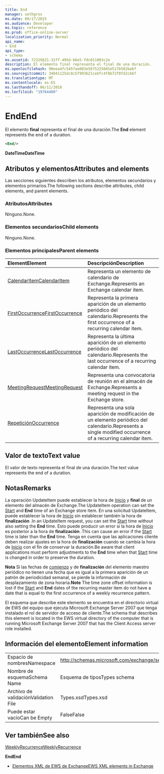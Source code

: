 ```yaml
---
title: End
manager: sethgros
ms.date: 09/17/2015
ms.audience: Developer
ms.topic: reference
ms.prod: office-online-server
localization_priority: Normal
api_name:
- End
api_type:
- schema
ms.assetid: 72329821-32ff-495d-b6e5-fdc011003c2e
description: El elemento final representa el final de una duración.
ms.openlocfilehash: 90eea4fc545fae083e5675225665e517b502ba6f
ms.sourcegitcommit: 34041125dc8c5f993b21cebfc4f8b72f0fd2cb6f
ms.translationtype: MT
ms.contentlocale: es-ES
ms.lasthandoff: 06/11/2018
ms.locfileid: "19764400"
---
```

# <a name="end"></a><span data-ttu-id="68bdb-103">End</span><span class="sxs-lookup"><span data-stu-id="68bdb-103">End</span></span>

<span data-ttu-id="68bdb-104">El elemento **final** representa el final de una duración.</span><span class="sxs-lookup"><span data-stu-id="68bdb-104">The **End** element represents the end of a duration.</span></span> 
  
```xml
<End/>
```

 <span data-ttu-id="68bdb-105">**DateTime**</span><span class="sxs-lookup"><span data-stu-id="68bdb-105">**DateTime**</span></span>
## <a name="attributes-and-elements"></a><span data-ttu-id="68bdb-106">Atributos y elementos</span><span class="sxs-lookup"><span data-stu-id="68bdb-106">Attributes and elements</span></span>

<span data-ttu-id="68bdb-107">Las secciones siguientes describen los atributos, elementos secundarios y elementos primarios.</span><span class="sxs-lookup"><span data-stu-id="68bdb-107">The following sections describe attributes, child elements, and parent elements.</span></span>
  
### <a name="attributes"></a><span data-ttu-id="68bdb-108">Atributos</span><span class="sxs-lookup"><span data-stu-id="68bdb-108">Attributes</span></span>

<span data-ttu-id="68bdb-109">Ninguno.</span><span class="sxs-lookup"><span data-stu-id="68bdb-109">None.</span></span>
  
### <a name="child-elements"></a><span data-ttu-id="68bdb-110">Elementos secundarios</span><span class="sxs-lookup"><span data-stu-id="68bdb-110">Child elements</span></span>

<span data-ttu-id="68bdb-111">Ninguno.</span><span class="sxs-lookup"><span data-stu-id="68bdb-111">None.</span></span>
  
### <a name="parent-elements"></a><span data-ttu-id="68bdb-112">Elementos principales</span><span class="sxs-lookup"><span data-stu-id="68bdb-112">Parent elements</span></span>

|<span data-ttu-id="68bdb-113">**Element**</span><span class="sxs-lookup"><span data-stu-id="68bdb-113">**Element**</span></span>|<span data-ttu-id="68bdb-114">**Descripción**</span><span class="sxs-lookup"><span data-stu-id="68bdb-114">**Description**</span></span>|
|:-----|:-----|
|[<span data-ttu-id="68bdb-115">CalendarItem</span><span class="sxs-lookup"><span data-stu-id="68bdb-115">CalendarItem</span></span>](calendaritem.md) <br/> |<span data-ttu-id="68bdb-116">Representa un elemento de calendario de Exchange.</span><span class="sxs-lookup"><span data-stu-id="68bdb-116">Represents an Exchange calendar item.</span></span>  <br/> |
|[<span data-ttu-id="68bdb-117">FirstOccurrence</span><span class="sxs-lookup"><span data-stu-id="68bdb-117">FirstOccurrence</span></span>](firstoccurrence.md) <br/> |<span data-ttu-id="68bdb-118">Representa la primera aparición de un elemento periódico del calendario.</span><span class="sxs-lookup"><span data-stu-id="68bdb-118">Represents the first occurrence of a recurring calendar item.</span></span>  <br/> |
|[<span data-ttu-id="68bdb-119">LastOccurrence</span><span class="sxs-lookup"><span data-stu-id="68bdb-119">LastOccurrence</span></span>](lastoccurrence.md) <br/> |<span data-ttu-id="68bdb-120">Representa la última aparición de un elemento periódico del calendario.</span><span class="sxs-lookup"><span data-stu-id="68bdb-120">Represents the last occurrence of a recurring calendar item.</span></span>  <br/> |
|[<span data-ttu-id="68bdb-121">MeetingRequest</span><span class="sxs-lookup"><span data-stu-id="68bdb-121">MeetingRequest</span></span>](meetingrequest.md) <br/> |<span data-ttu-id="68bdb-122">Representa una convocatoria de reunión en el almacén de Exchange.</span><span class="sxs-lookup"><span data-stu-id="68bdb-122">Represents a meeting request in the Exchange store.</span></span>  <br/> |
|[<span data-ttu-id="68bdb-123">Repetición</span><span class="sxs-lookup"><span data-stu-id="68bdb-123">Occurrence</span></span>](occurrence.md) <br/> |<span data-ttu-id="68bdb-124">Representa una sola aparición de modificación de un elemento periódico del calendario.</span><span class="sxs-lookup"><span data-stu-id="68bdb-124">Represents a single modified occurrence of a recurring calendar item.</span></span>  <br/> |
   
## <a name="text-value"></a><span data-ttu-id="68bdb-125">Valor de texto</span><span class="sxs-lookup"><span data-stu-id="68bdb-125">Text value</span></span>

<span data-ttu-id="68bdb-126">El valor de texto representa el final de una duración.</span><span class="sxs-lookup"><span data-stu-id="68bdb-126">The text value represents the end of a duration.</span></span>
  
## <a name="remarks"></a><span data-ttu-id="68bdb-127">Notas</span><span class="sxs-lookup"><span data-stu-id="68bdb-127">Remarks</span></span>

<span data-ttu-id="68bdb-128">La operación UpdateItem puede establecer la hora de [Inicio](start.md) y **final** de un elemento del almacén de Exchange.</span><span class="sxs-lookup"><span data-stu-id="68bdb-128">The UpdateItem operation can set the [Start](start.md) and **End** time of an Exchange store item.</span></span> <span data-ttu-id="68bdb-129">En una solicitud UpdateItem, puede establecer la hora de [Inicio](start.md) sin establecer también la hora de **finalización** .</span><span class="sxs-lookup"><span data-stu-id="68bdb-129">In an UpdateItem request, you can set the [Start](start.md) time without also setting the **End** time.</span></span> <span data-ttu-id="68bdb-130">Esto puede producir un error si la hora de [Inicio](start.md) es posterior a la hora de **finalización** .</span><span class="sxs-lookup"><span data-stu-id="68bdb-130">This can cause an error if the [Start](start.md) time is later than the **End** time.</span></span> <span data-ttu-id="68bdb-131">Tenga en cuenta que las aplicaciones cliente deben realizar ajustes en la hora de **finalización** cuando se cambia la hora de [Inicio](start.md) con el fin de conservar la duración.</span><span class="sxs-lookup"><span data-stu-id="68bdb-131">Be aware that client applications must perform adjustments to the **End** time when that [Start](start.md) time is changed in order to preserve the duration.</span></span> 
  
 <span data-ttu-id="68bdb-132">**Nota** Si las fechas de [comienzo](start.md) y de **finalización** del elemento maestro periódico no tienen una fecha que es igual a la primera aparición de un patrón de periodicidad semanal, se pierde la información de desplazamiento de zona horaria.</span><span class="sxs-lookup"><span data-stu-id="68bdb-132">**Note** The time zone offset information is lost if the [Start](start.md) and **End** dates of the recurring master item do not have a date that is equal to the first occurrence of a weekly recurrence pattern.</span></span> 
  
<span data-ttu-id="68bdb-133">El esquema que describe este elemento se encuentra en el directorio virtual de EWS del equipo que ejecuta Microsoft Exchange Server 2007 que tenga instalado el rol de servidor de acceso de cliente.</span><span class="sxs-lookup"><span data-stu-id="68bdb-133">The schema that describes this element is located in the EWS virtual directory of the computer that is running Microsoft Exchange Server 2007 that has the Client Access server role installed.</span></span>
  
## <a name="element-information"></a><span data-ttu-id="68bdb-134">Información del elemento</span><span class="sxs-lookup"><span data-stu-id="68bdb-134">Element information</span></span>

|||
|:-----|:-----|
|<span data-ttu-id="68bdb-135">Espacio de nombres</span><span class="sxs-lookup"><span data-stu-id="68bdb-135">Namespace</span></span>  <br/> |http://schemas.microsoft.com/exchange/services/2006/types  <br/> |
|<span data-ttu-id="68bdb-136">Nombre de esquema</span><span class="sxs-lookup"><span data-stu-id="68bdb-136">Schema Name</span></span>  <br/> |<span data-ttu-id="68bdb-137">Esquema de tipos</span><span class="sxs-lookup"><span data-stu-id="68bdb-137">Types schema</span></span>  <br/> |
|<span data-ttu-id="68bdb-138">Archivo de validación</span><span class="sxs-lookup"><span data-stu-id="68bdb-138">Validation File</span></span>  <br/> |<span data-ttu-id="68bdb-139">Types.xsd</span><span class="sxs-lookup"><span data-stu-id="68bdb-139">Types.xsd</span></span>  <br/> |
|<span data-ttu-id="68bdb-140">Puede estar vacío</span><span class="sxs-lookup"><span data-stu-id="68bdb-140">Can be Empty</span></span>  <br/> |<span data-ttu-id="68bdb-141">False</span><span class="sxs-lookup"><span data-stu-id="68bdb-141">False</span></span>  <br/> |
   
## <a name="see-also"></a><span data-ttu-id="68bdb-142">Ver también</span><span class="sxs-lookup"><span data-stu-id="68bdb-142">See also</span></span>



[<span data-ttu-id="68bdb-143">WeeklyRecurrence</span><span class="sxs-lookup"><span data-stu-id="68bdb-143">WeeklyRecurrence</span></span>](weeklyrecurrence.md)
  
 <span data-ttu-id="68bdb-144">**End**</span><span class="sxs-lookup"><span data-stu-id="68bdb-144">**End**</span></span>


- [<span data-ttu-id="68bdb-145">Elementos XML de EWS de Exchange</span><span class="sxs-lookup"><span data-stu-id="68bdb-145">EWS XML elements in Exchange</span></span>](ews-xml-elements-in-exchange.md)

